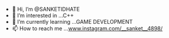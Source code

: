 - 👋 Hi, I’m @SANKETIDHATE
- 👀 I’m interested in ...C++
- 🌱 I’m currently learning ...GAME DEVELOPMENT
- 📫 How to reach me ...www.instagram.com/__sanket__4898/

<!---
SANKETIDHATE/SANKETIDHATE is a ✨ special ✨ repository because its `README.md` (this file) appears on your GitHub profile.
You can click the Preview link to take a look at your changes.
--->
